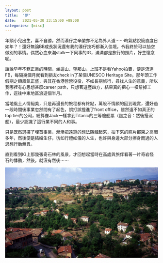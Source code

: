 ```yaml
---
layout: post
title:  "夢"
date:   2021-05-30 23:15:00 +08:00
categories: [misc]
---
```

年頭小兒出生，喜不自勝，然而湊仔之辛酸亦不足為外人道⋯⋯晦氣點說簡直度日如年？！還好無論BB成長狀況還有我的湊仔技巧都漸入佳境，令我終於可以抽空做別的事情。偶然心血來潮stalk一下同事的IG，滿滿都是旅行的照片，好生懷念呢。

話說早年不務正業的時間，坐這山、望那山，上班不是看Yahoo拍賣，便是流連FB，每隔幾個月就看到損友check in了某個UNESCO Heritage Site。那年頭工作假期之類風氣正盛，與其在香港營營役役，不如長期旅行，尋找人生的意義，所以我哪裡有心思想甚麼career path，只想著遊歷四方，結果真的把心一橫辭掉工作，逕往中東地區浪遊個半月。

當地風土人情絕美，只是再漫長的旅程都有終點，萬般不情願的回到現實，還好過一段時間後事業忽然間有了起色，誤打誤撞進了front office，雖然遠不如真正的top tier的公司，總算像Jack一樣拿到Titanic的三等艙船票（謎之音：然後搭沉船），最少認識了這行業不同的人和事。

只是既然選擇了埋首事業，漸漸把遠遊的想法隱藏起來，拍下來的照片都束之高閣多年，然後便是結婚生仔，彷如行禮如儀的人生，也許與身邊大部分擦身而過的人思想行動無異。

直到看到IG上那幾張奇石林的風景，才回想起當時在高處與旅伴看著一片奇岩怪石的悸動，然後，就沒有然後⋯⋯

![image](/assets/img/201205241280.jpg)